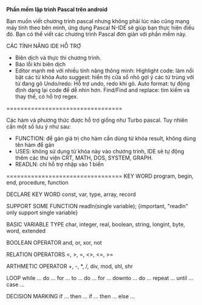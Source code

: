 **Phần mềm lập trình Pascal trên android**

Bạn muốn viết chương trình pascal nhưng không phải lúc nào cũng mạng máy tính theo bên mình, ứng dụng Pascal N-IDE sẽ giúp bạn thực hiện điều đó. Bạn có thể viết các chương trình Pascal đơn giản với phần mềm này.

CÁC TÍNH NĂNG IDE HỖ TRỢ

- Biên dịch và thực thi chương trình.
- Báo lỗi khi biên dịch
- Editor mạnh mẽ với nhiều tính năng thông minh:
Highlight code: làm nổi bật các từ khóa
Auto suggest: hiển thị cửa sổ nhỏ gợi ý các từ trùng với từ đang gõ
Undo/redo: Hỗ trợ undo, redo khi gõ.
Auto format: tự động định dạng lại code để dễ nhìn hơn.
Find/Find and replace: tìm kiếm và thay thế, có hỗ trợ regex.

=================================

Các hàm và phương thức được hỗ trợ giống như Turbo pascal. Tuy nhiên cần một số lưu ý như sau:
- FUNCTION: để gán giá trị cho hàm cần dùng từ khóa 
result, không dùng tên hàm để gán
- USES: không sử dụng từ khóa này vào chương trình, IDE sẽ tự động thêm các thư viện CRT, MATH, DOS, SYSTEM, GRAPH.
- READLN: chỉ hỗ trợ nhập vào 1 biến

=================================
KEY WORD
program, begin, end, procedure, function

DECLARE KEY WORD
const, var, type, array, record

SUPPORT SOME FUNCTION
readln(single variable); {important, "readln" only support single variable}

BASIC VARIABLE TYPE
char, integer, real, boolean, string, longint, byte, word, extended

BOOLEAN OPERATOR
and, or, xor, not

RELATION OPERATORS
<, >, =, <>, <=, >=

ARTHMETIC OPERATOR
+, -, *, /, div, mod, shl, shr

LOOP
while ... do ...
for ... to ... do ...
for ... downto ... do ...
repeat ... until ...
case ...

DECISION MARKING
if ... then ...
if ... then ... else ...